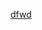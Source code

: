 [dfwd](https://raw.githubusercontent.com/MartinRovang/MartinRovang/43954c7bfab80148eca18cf7fe53e7eb02a6603c/github-contribution-grid-snake-dark.svg)
